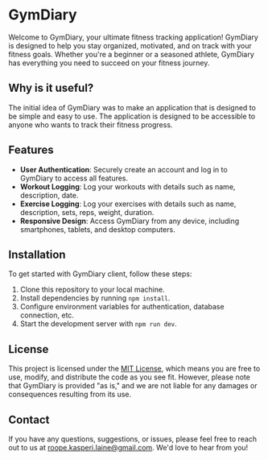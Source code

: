# GymDiary

Welcome to GymDiary, your ultimate fitness tracking application! GymDiary is designed to help you stay organized, motivated, and on track with your fitness goals. Whether you're a beginner or a seasoned athlete, GymDiary has everything you need to succeed on your fitness journey.

## Why is it useful?

The initial idea of GymDiary was to make an application that is designed to be simple and easy to use. The application is designed to be accessible to anyone who wants to track their fitness progress.

## Features

- **User Authentication**: Securely create an account and log in to GymDiary to access all features.
- **Workout Logging**: Log your workouts with details such as name, description, date.
- **Exercise Logging**: Log your exercises with details such as name, description, sets, reps, weight, duration.
- **Responsive Design**: Access GymDiary from any device, including smartphones, tablets, and desktop computers.

## Installation

To get started with GymDiary client, follow these steps:

1. Clone this repository to your local machine.
2. Install dependencies by running `npm install`.
4. Configure environment variables for authentication, database connection, etc.
5. Start the development server with `npm run dev`.

## License

This project is licensed under the [MIT License](LICENSE), which means you are free to use, modify, and distribute the code as you see fit. However, please note that GymDiary is provided "as is," and we are not liable for any damages or consequences resulting from its use.

## Contact

If you have any questions, suggestions, or issues, please feel free to reach out to us at [roope.kasperi.laine@gmail.com](roope.kasperi.laine@gmail.com). We'd love to hear from you!